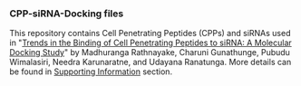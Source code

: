 ### CPP-siRNA-Docking files
This repository contains Cell Penetrating Peptides (CPPs) and siRNAs used in "[Trends in the Binding of Cell Penetrating Peptides to siRNA: A Molecular Docking Study](https://doi.org/10.1155/2017/1059216)" by Madhuranga Rathnayake, Charuni Gunathunge, Pubudu Wimalasiri, Needra Karunaratne, and Udayana Ranatunga.
More details can be found in [Supporting Information](http://downloads.hindawi.com/archive/2017/1059216.f1.pdf) section.

